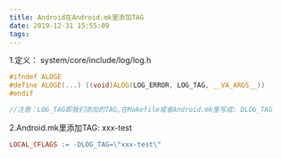 ```yaml
---
title: Android在Android.mk里添加TAG
date: 2019-12-31 15:55:09
tags:
---
```

1.定义：
system/core/include/log/log.h

``` C
#ifndef ALOGE
#define ALOGE(...) ((void)ALOG(LOG_ERROR, LOG_TAG, __VA_ARGS__))
#endif

//注意：LOG_TAG即我们添加的TAG,在Makefile或者Android.mk里写成: DLOG_TAG
```

2.Android.mk里添加TAG: xxx-test

``` Makefile
LOCAL_CFLAGS := -DLOG_TAG=\"xxx-test\"
```

